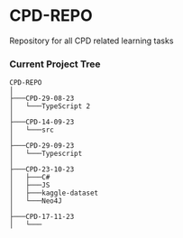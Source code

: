 # CPD-REPO
Repository for all CPD related learning tasks

### Current Project Tree

```
CPD-REPO
│
├───CPD-29-08-23
│   └───TypeScript 2
│
├───CPD-14-09-23
│   └───src
│
├───CPD-29-09-23
│   └───Typescript
│
├───CPD-23-10-23
│   ├───C#
│   ├───JS
│   ├───kaggle-dataset
│   └───Neo4J
│
├───CPD-17-11-23
│   └───
```